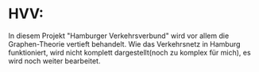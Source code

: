 # HVV: 
In diesem Projekt "Hamburger Verkehrsverbund" wird vor allem die Graphen-Theorie vertieft behandelt. 
Wie das Verkehrsnetz in Hamburg funktioniert, wird nicht komplett dargestellt(noch zu komplex für mich), es wird noch weiter bearbeitet.

